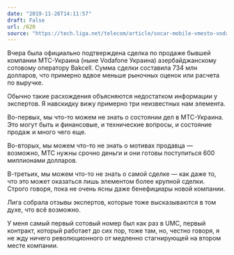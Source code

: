 ```yaml
---
date: "2019-11-26T14:11:57"
draft: False
url: /620
source: "https://tech.liga.net/telecom/article/socar-mobile-vmesto-vodafone-kak-izmenit-rynok-prodaja-krasnogo-operatora-azerbaydjantsam"
---
```


Вчера была официально подтверждена сделка по продаже бывшей компании МТС-Украина (ныне Vodafone Украина) азербайджанскому сотовому оператору Bakcell. Сумма сделки составила 734 млн долларов, что примерно вдвое меньше рыночных оценок или расчета по выручке. 

Обычно такие расхождения объясняются недостатком информации у экспертов. Я навскидку вижу примерно три неизвестных нам элемента.

Во-первых, мы что-то можем не знать о состоянии дел в МТС-Украина. Это могут быть и финансовые, и технические вопросы, и состояние продаж и много чего еще. 

Во-вторых, мы можем что-то не знать о мотивах продавца — возможно, МТС нужны срочно деньги и они готовы поступиться 600 миллионами долларов. 

В-третьих, мы можем что-то не знать о самой сделке — как даже то, что это может оказаться лишь элементом более крупной сделки. Строго говоря, пока не очень ясны даже бенефициары новой компании.

Лига собрала отзывы экспертов, которые тоже высказываются в том духе, что всё возможно.

У меня самый первый сотовый номер был как раз в UMC, первый контракт, который работает до сих пор, тоже там, но, честно говоря, я не жду ничего революционного от медленно стагнирующей на втором месте компании.
